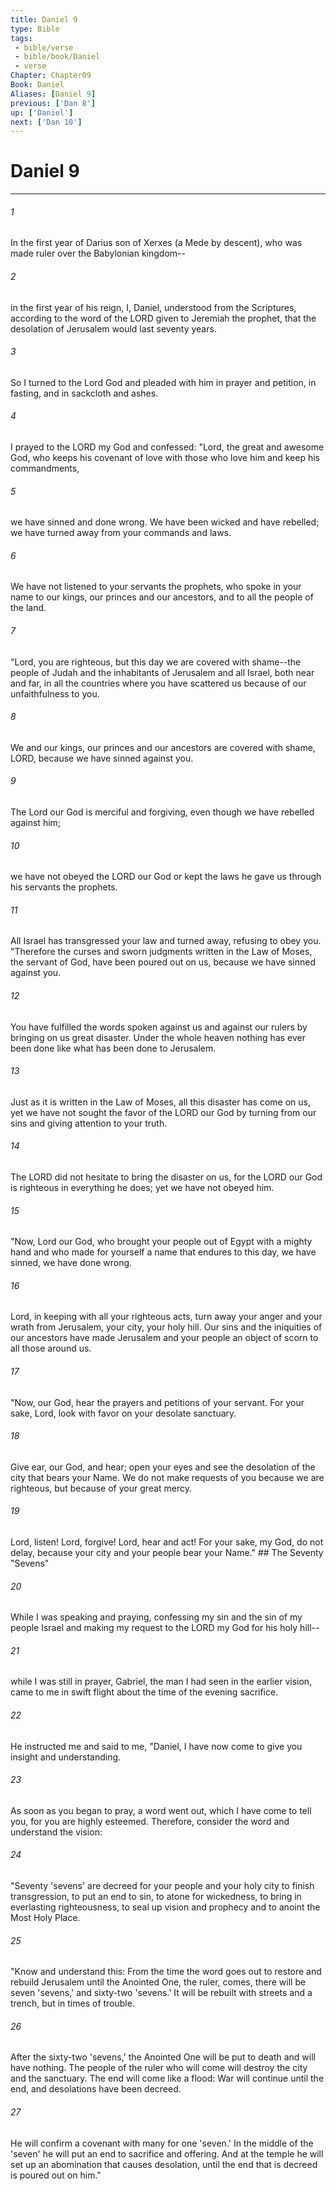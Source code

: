 ```yaml
---
title: Daniel 9
type: Bible
tags:
 - bible/verse
 - bible/book/Daniel
 - verse
Chapter: Chapter09
Book: Daniel
Aliases: [Daniel 9]
previous: ['Dan 8']
up: ['Daniel']
next: ['Dan 10']
---
```

# Daniel 9

***


###### 1 
In the first year of Darius son of Xerxes (a Mede by descent), who was made ruler over the Babylonian kingdom-- 

###### 2 
in the first year of his reign, I, Daniel, understood from the Scriptures, according to the word of the LORD given to Jeremiah the prophet, that the desolation of Jerusalem would last seventy years. 

###### 3 
So I turned to the Lord God and pleaded with him in prayer and petition, in fasting, and in sackcloth and ashes. 

###### 4 
I prayed to the LORD my God and confessed: "Lord, the great and awesome God, who keeps his covenant of love with those who love him and keep his commandments, 

###### 5 
we have sinned and done wrong. We have been wicked and have rebelled; we have turned away from your commands and laws. 

###### 6 
We have not listened to your servants the prophets, who spoke in your name to our kings, our princes and our ancestors, and to all the people of the land. 

###### 7 
"Lord, you are righteous, but this day we are covered with shame--the people of Judah and the inhabitants of Jerusalem and all Israel, both near and far, in all the countries where you have scattered us because of our unfaithfulness to you. 

###### 8 
We and our kings, our princes and our ancestors are covered with shame, LORD, because we have sinned against you. 

###### 9 
The Lord our God is merciful and forgiving, even though we have rebelled against him; 

###### 10 
we have not obeyed the LORD our God or kept the laws he gave us through his servants the prophets. 

###### 11 
All Israel has transgressed your law and turned away, refusing to obey you. "Therefore the curses and sworn judgments written in the Law of Moses, the servant of God, have been poured out on us, because we have sinned against you. 

###### 12 
You have fulfilled the words spoken against us and against our rulers by bringing on us great disaster. Under the whole heaven nothing has ever been done like what has been done to Jerusalem. 

###### 13 
Just as it is written in the Law of Moses, all this disaster has come on us, yet we have not sought the favor of the LORD our God by turning from our sins and giving attention to your truth. 

###### 14 
The LORD did not hesitate to bring the disaster on us, for the LORD our God is righteous in everything he does; yet we have not obeyed him. 

###### 15 
"Now, Lord our God, who brought your people out of Egypt with a mighty hand and who made for yourself a name that endures to this day, we have sinned, we have done wrong. 

###### 16 
Lord, in keeping with all your righteous acts, turn away your anger and your wrath from Jerusalem, your city, your holy hill. Our sins and the iniquities of our ancestors have made Jerusalem and your people an object of scorn to all those around us. 

###### 17 
"Now, our God, hear the prayers and petitions of your servant. For your sake, Lord, look with favor on your desolate sanctuary. 

###### 18 
Give ear, our God, and hear; open your eyes and see the desolation of the city that bears your Name. We do not make requests of you because we are righteous, but because of your great mercy. 

###### 19 
Lord, listen! Lord, forgive! Lord, hear and act! For your sake, my God, do not delay, because your city and your people bear your Name." ## The Seventy "Sevens" 

###### 20 
While I was speaking and praying, confessing my sin and the sin of my people Israel and making my request to the LORD my God for his holy hill-- 

###### 21 
while I was still in prayer, Gabriel, the man I had seen in the earlier vision, came to me in swift flight about the time of the evening sacrifice. 

###### 22 
He instructed me and said to me, "Daniel, I have now come to give you insight and understanding. 

###### 23 
As soon as you began to pray, a word went out, which I have come to tell you, for you are highly esteemed. Therefore, consider the word and understand the vision: 

###### 24 
"Seventy 'sevens' are decreed for your people and your holy city to finish transgression, to put an end to sin, to atone for wickedness, to bring in everlasting righteousness, to seal up vision and prophecy and to anoint the Most Holy Place. 

###### 25 
"Know and understand this: From the time the word goes out to restore and rebuild Jerusalem until the Anointed One, the ruler, comes, there will be seven 'sevens,' and sixty-two 'sevens.' It will be rebuilt with streets and a trench, but in times of trouble. 

###### 26 
After the sixty-two 'sevens,' the Anointed One will be put to death and will have nothing. The people of the ruler who will come will destroy the city and the sanctuary. The end will come like a flood: War will continue until the end, and desolations have been decreed. 

###### 27 
He will confirm a covenant with many for one 'seven.' In the middle of the 'seven' he will put an end to sacrifice and offering. And at the temple he will set up an abomination that causes desolation, until the end that is decreed is poured out on him." 
